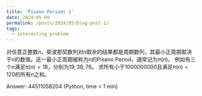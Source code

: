 ```yaml
---
title: 'Pisano Periods 1'
date: 2024-05-09
permalink: /posts/2024/05/blog-post-1/
tags:
  - interesting problem
---
```


对任意正整数$n$，斐波那契数列对$n$取余的结果都是周期数列，其最小正周期取决于$n$的数值。这一最小正周期被称为$n$的Pisano Period，通常记为$\pi(n)$。
例如有三个$n$满足$\pi(n)=18$，分别为$19,38,76$。
求所有小于1000000000且满足$\pi(n)=120$的所有$n$之和。

Answer: 44511058204 (Python, time < 1 min)
